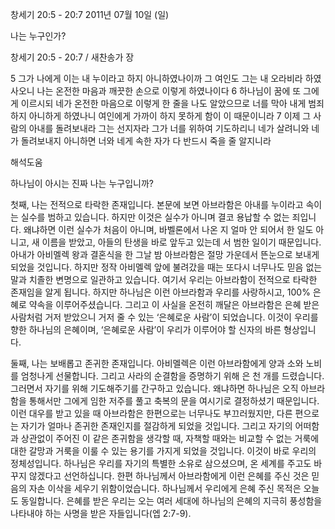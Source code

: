 창세기 20:5 - 20:7 
2011년 07월 10일 (일)

나는 누구인가?



창세기 20:5 - 20:7 / 새찬송가  장


5 그가 나에게 이는 내 누이라고 하지 아니하였나이까 그 여인도 그는 내 오라비라 하였사오니 나는 온전한 마음과 깨끗한 손으로 이렇게 하였나이다
6 하나님이 꿈에 또 그에게 이르시되 네가 온전한 마음으로 이렇게 한 줄을 나도 알았으므로 너를 막아 내게 범죄하지 아니하게 하였나니 여인에게 가까이 하지 못하게 함이 이 때문이니라
7 이제 그 사람의 아내를 돌려보내라 그는 선지자라 그가 너를 위하여 기도하리니 네가 살려니와 네가 돌려보내지 아니하면 너와 네게 속한 자가 다 반드시 죽을 줄 알지니라

해석도움





하나님이 아시는 진짜 나는 누구입니까? 

첫째, 나는 전적으로 타락한 존재입니다. 본문에 보면 아브라함은 아내를 누이라고 속이는 실수를 범하고 있습니다. 하지만 이것은 실수가 아니며 결코 용납할 수 없는 죄입니다. 왜냐하면 이런 실수가 처음이 아니며, 바벨론에서 나온 지 얼마 안 되어서 한 일도 아니고, 새 이름을 받았고, 아들의 탄생을 바로 앞두고 있는데 서 범한 일이기 때문입니다. 아내가 아비멜렉 왕과 결혼식을 한 그날 밤 아브라함은 절망 가운데서 뜬눈으로 보내게 되었을 것입니다. 하지만 정작 아비멜렉 앞에 불려갔을 때는 또다시 너무나도 믿음 없는 말과 치졸한 변명으로 일관하고 있습니다. 여기서 우리는 아브라함이 전적으로 타락한 존재임을 알게 됩니다. 하지만 하나님은 이런 아브라함과 우리를 사랑하시고, 100% 은혜로 약속을 이루어주셨습니다. 그리고 이 사실을 온전히 깨달은 아브라함은 은혜 받은 사람처럼 거저 받았으니 거저 줄 수 있는 ‘은혜로운 사람’이 되었습니다. 이것이 우리를 향한 하나님의 은혜이며, ‘은혜로운 사람’이 우리가 이루어야 할 신자의 바른 형상입니다. 

둘째, 나는 보배롭고 존귀한 존재입니다. 아비멜렉은 이런 아브라함에게 양과 소와 노비를 엄청나게 선물합니다. 그리고 사라의 순결함을 증명하기 위해 은 천 개를 드렸습니다. 그러면서 자기를 위해 기도해주기를 간구하고 있습니다. 왜냐하면 하나님은 오직 아브라함을 통해서만 그에게 임한 저주를 풀고 축복의 문을 여시기로 결정하셨기 때문입니다. 이런 대우를 받고 있을 때 아브라함은 한편으로는 너무나도 부끄러웠지만, 다른 편으로는 자기가 얼마나 존귀한 존재인지를 절감하게 되었을 것입니다. 그리고 자기의 어떠함과 상관없이 주어진 이 같은 존귀함을 생각할 때, 자책할 때와는 비교할 수 없는 거룩에 대한 갈망과 거룩을 이룰 수 있는 용기를 가지게 되었을 것입니다. 이것이 바로 우리의 정체성입니다. 하나님은 우리를 자기의 특별한 소유로 삼으셨으며, 온 세계를 주고도 바꾸지 않겠다고 선언하십니다. 한편 하나님께서 아브라함에게 이런 은혜를 주신 것은 믿음의 자손 이삭을 세우기 위함이었습니다. 하나님께서 우리에게 은혜 주신 목적은 오늘도 동일합니다. 은혜를 받은 우리는 오는 여러 세대에 하나님의 은혜의 지극히 풍성함을 나타내야 하는 사명을 받은 자들입니다(엡 2:7-9).